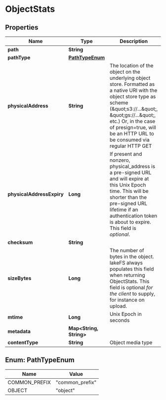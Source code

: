 

# ObjectStats


## Properties

| Name | Type | Description | Notes |
|------------ | ------------- | ------------- | -------------|
|**path** | **String** |  |  |
|**pathType** | [**PathTypeEnum**](#PathTypeEnum) |  |  |
|**physicalAddress** | **String** | The location of the object on the underlying object store. Formatted as a native URI with the object store type as scheme (\&quot;s3://...\&quot;, \&quot;gs://...\&quot;, etc.) Or, in the case of presign&#x3D;true, will be an HTTP URL to be consumed via regular HTTP GET  |  |
|**physicalAddressExpiry** | **Long** | If present and nonzero, physical_address is a pre-signed URL and will expire at this Unix Epoch time.  This will be shorter than the pre-signed URL lifetime if an authentication token is about to expire.  This field is *optional*.  |  [optional] |
|**checksum** | **String** |  |  |
|**sizeBytes** | **Long** | The number of bytes in the object.  lakeFS always populates this field when returning ObjectStats.  This field is optional _for the client_ to supply, for instance on upload.  |  [optional] |
|**mtime** | **Long** | Unix Epoch in seconds |  |
|**metadata** | **Map&lt;String, String&gt;** |  |  [optional] |
|**contentType** | **String** | Object media type |  [optional] |



## Enum: PathTypeEnum

| Name | Value |
|---- | -----|
| COMMON_PREFIX | &quot;common_prefix&quot; |
| OBJECT | &quot;object&quot; |



